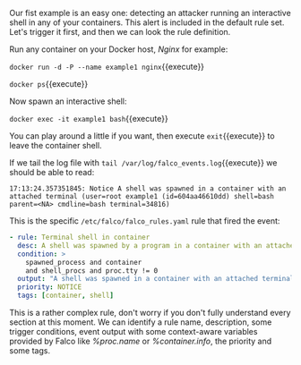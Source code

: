 Our fist example is an easy one: detecting an attacker running an interactive shell in any of your containers. This alert is included in the default rule set. Let's trigger it first, and then we can look the rule definition.

Run any container on your Docker host, _Nginx_ for example:

`docker run -d -P --name example1 nginx`{{execute}}

`docker ps`{{execute}}

Now spawn an interactive shell:

`docker exec -it example1 bash`{{execute}}

You can play around a little if you want, then execute `exit`{{execute}} to leave the container shell.

If we tail the log file with `tail /var/log/falco_events.log`{{execute}} we should be able to read:

```log
17:13:24.357351845: Notice A shell was spawned in a container with an attached terminal (user=root example1 (id=604aa46610dd) shell=bash parent=<NA> cmdline=bash terminal=34816)
```

This is the specific `/etc/falco/falco_rules.yaml` rule that fired the event:

```yaml
- rule: Terminal shell in container
  desc: A shell was spawned by a program in a container with an attached terminal.
  condition: >
    spawned_process and container
    and shell_procs and proc.tty != 0
  output: "A shell was spawned in a container with an attached terminal (user=%user.name %container.info shell=%proc.name parent=%proc.pname cmdline=%proc.cmdline terminal=%proc.tty)"
  priority: NOTICE
  tags: [container, shell]
```

This is a rather complex rule, don't worry if you don't fully understand every section at this moment. We can identify a rule name, description, some trigger conditions, event output with some context-aware variables provided by Falco like _%proc.name_ or _%container.info_, the priority and some tags.
